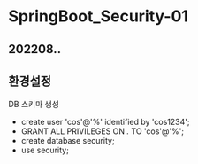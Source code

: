 # SpringBoot_Security-01
## 202208..
## 환경설정
DB 스키마 생성
- create user 'cos'@'%' identified by 'cos1234';
- GRANT ALL PRIVILEGES ON *.* TO 'cos'@'%';
- create database security;
- use security;
